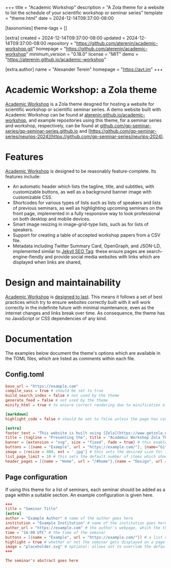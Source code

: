
+++
title = "Academic Workshop"
description = "A Zola theme for a website to list the schedule of your scientific workshop or seminar series"
template = "theme.html"
date = 2024-12-14T09:37:00-08:00

[taxonomies]
theme-tags = []

[extra]
created = 2024-12-14T09:37:00-08:00
updated = 2024-12-14T09:37:00-08:00
repository = "https://github.com/aterenin/academic-workshop.git"
homepage = "https://github.com/aterenin/academic-workshop"
minimum_version = "0.18.0"
license = "MIT"
demo = "https://aterenin.github.io/academic-workshop"

[extra.author]
name = "Alexander Terein"
homepage = "https://avt.im"
+++        

# Academic Workshop: a Zola theme

[Academic Workshop](https://aterenin.github.io/academic-workshop) is a Zola theme desgned for hosting a website for scientific workshop or scientific seminar series.
A demo website built with Academic Workshop can be found at [aterenin.github.io/academic-workshop](https://aterenin.github.io/academic-workshop), and example repositories using this theme, for a seminar series and workshop, respectively, can be found at [github.com/gp-seminar-series/gp-seminar-series.github.io](https://github.com/gp-seminar-series/gp-seminar-series.github.io) and [https://github.com/gp-seminar-series/neurips-2024](https://github.com/gp-seminar-series/neurips-2024).

# Features

[Academic Workshop](https://github.com/aterenin/academic-workshop) is designed to be reasonably feature-complete. Its features include:

* An automatic header which lists the tagline, title, and subtitles, with customizable buttons, as well as a background banner image with customizable CSS.
* Shortcodes for various types of lists such as lists of speakers and lists of previous seminars, as well as highlighting upcoming seminars on the front page, implemented in a fully responsive way to look professional on both desktop and mobile devices.
* Smart image resizing in image-grid-type lists, such as for lists of speakers.
* Support for creating a table of accepted workshop papers from a CSV file.
* Metadata including Twitter Summary Card, OpenGraph, and JSON-LD, implemented similar to [Jekyll SEO Tag](https://github.com/jekyll/jekyll-seo-tag): these ensure pages are search-engine-fiendly and provide social media websites with links which are displayed when links are shared,

# Design and maintainability

[Academic Workshop](https://github.com/aterenin/academic-workshop) is [designed to last](https://jeffhuang.com/designed_to_last/).
This means it follows a set of best practices which try to ensure websites correctly built with it will work correctly in the indefinite future with minimal maintenance, even as the internet changes and links break over time.
As consequence, the theme has no JavaScript or CSS dependencies of any kind.

# Documentation

The examples below document the theme's options which are available in the TOML files, which are listed as comments within each file.

## Config.toml 

```toml
base_url = "https://example.com"
compile_sass = true # should be set to true
build_search_index = false # not used by the theme
generate_feed = false # not used by the theme
minify_html = true # to ensure correct rendering due to minification of whitespace, should be set to true, unless there is a reason to override it

[markdown]
highlight_code = false # should be set to false unless the page has code to highlight

[extra]
footer_text = "This website is built using [Zola](https://www.getzola.org) and the [Academic Workshop](http://github.com/aterenin/academic-workshop/) theme, which is [designed to last](https://jeffhuang.com/designed_to_last/)." # by default this page adds a small and non-intrusive footer with some text linking to this repository - you can set this to false to remove the footer if you prefer
title = {tagline = "Presenting the", title = "Academic Workshop Zola Theme", subtitles = ["For workshops, seminars, and academic events"]} # this contains the header's tagline, title, and list of subtitles, which are displayed in order
banner = {extension = "svg", size = "fixed", fade = true} # this enables a banner image stored in static/banner.svg, with the CSS class bg-fixed: this CSS class is designed for users to set the background image's height and width by overriding CSS - see _main.scss for other classes like bg-contain or bg-cover - the fade option enables a CSS-based fade around the text
buttons = [{name = "Example", url = "https://example.com/"}, {name="GitHub", url="http://github.com/aterenin/academic-workshop"}] # creates a list of buttons displayed in order, with links to the URLs
image = {resize = 400, ext = '.jpg'} # this sets the desired size for image resizing, as well as the default extension
list_page_limit = 10 # this sets the default number of items which show up in one page in a list
header_pages = [{name = "Home", url = "/#home"},{name = "Design", url = "/#design"}] # this sets the pages which show up in the navigation menu which gets displayed on mobile devices
```

## Page configuration 

If using this theme for a list of seminars, each seminar should be added as a page within a suitable section. An example configuration is given here. 

```toml
+++
title = "Seminar Title"
[extra]
author = "Example Author" # name of the author goes here
institution = "Example Institution" # name of the institution goes here
author_url = "https://example.com" # the author's webpage, which the theme will create links to
time = "16:00 UTC" # the time of the seminar
buttons = [{name = "Example", url = "https://example.com/"}] # a list of buttons displayed on the page and in lists, shown in order
highlight = true # whether or not the seminar gets displayed on a page using the highlight shortcode, which is designed to display a short list of upcoming seminars on the theme's front page - defaults to false
image = "placeholder.svg" # optional: allows ont to override the default image URL
+++

The seminar's abstract goes here
```
        